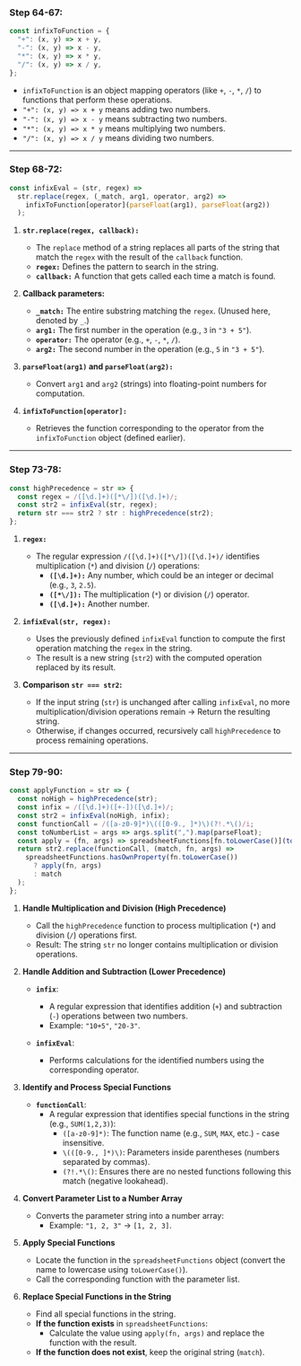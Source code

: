 
### Step 64-67:
```javascript
const infixToFunction = {
  "+": (x, y) => x + y,
  "-": (x, y) => x - y,
  "*": (x, y) => x * y,
  "/": (x, y) => x / y,
};
```
- `infixToFunction` is an object mapping operators (like `+`, `-`, `*`, `/`) to functions that perform these operations.
- `"+": (x, y) => x + y` means adding two numbers.
- `"-": (x, y) => x - y` means subtracting two numbers.
- `"*": (x, y) => x * y` means multiplying two numbers.
- `"/": (x, y) => x / y` means dividing two numbers.

---

### Step 68-72:
```javascript
const infixEval = (str, regex) => 
  str.replace(regex, (_match, arg1, operator, arg2) => 
    infixToFunction[operator](parseFloat(arg1), parseFloat(arg2))
  );
```

1. **`str.replace(regex, callback):`**
   - The `replace` method of a string replaces all parts of the string that match the `regex` with the result of the `callback` function.
   - **`regex:`** Defines the pattern to search in the string.
   - **`callback:`** A function that gets called each time a match is found.

2. **Callback parameters:**
   - **`_match:`** The entire substring matching the `regex`. (Unused here, denoted by `_`.)
   - **`arg1:`** The first number in the operation (e.g., `3` in `"3 + 5"`).
   - **`operator:`** The operator (e.g., `+`, `-`, `*`, `/`).
   - **`arg2:`** The second number in the operation (e.g., `5` in `"3 + 5"`).

3. **`parseFloat(arg1)` and `parseFloat(arg2):`**
   - Convert `arg1` and `arg2` (strings) into floating-point numbers for computation.

4. **`infixToFunction[operator]:`**
   - Retrieves the function corresponding to the operator from the `infixToFunction` object (defined earlier).

---

### Step 73-78:
```javascript
const highPrecedence = str => {
  const regex = /([\d.]+)([*\/])([\d.]+)/;
  const str2 = infixEval(str, regex);
  return str === str2 ? str : highPrecedence(str2);
};
```

1. **`regex:`**
   - The regular expression `/([\d.]+)([*\/])([\d.]+)/` identifies multiplication (`*`) and division (`/`) operations:
     - **`([\d.]+):`** Any number, which could be an integer or decimal (e.g., `3`, `2.5`).
     - **`([*\/]):`** The multiplication (`*`) or division (`/`) operator.
     - **`([\d.]+):`** Another number.

2. **`infixEval(str, regex):`**
   - Uses the previously defined `infixEval` function to compute the first operation matching the `regex` in the string.
   - The result is a new string (`str2`) with the computed operation replaced by its result.

3. **Comparison `str === str2`:**
   - If the input string (`str`) is unchanged after calling `infixEval`, no more multiplication/division operations remain → Return the resulting string.
   - Otherwise, if changes occurred, recursively call `highPrecedence` to process remaining operations.

---

### Step 79-90:
```javascript
const applyFunction = str => {
  const noHigh = highPrecedence(str);
  const infix = /([\d.]+)([+-])([\d.]+)/;
  const str2 = infixEval(noHigh, infix);
  const functionCall = /([a-z0-9]*)\(([0-9., ]*)\)(?!.*\()/i;
  const toNumberList = args => args.split(",").map(parseFloat);
  const apply = (fn, args) => spreadsheetFunctions[fn.toLowerCase()](toNumberList(args));
  return str2.replace(functionCall, (match, fn, args) => 
    spreadsheetFunctions.hasOwnProperty(fn.toLowerCase()) 
      ? apply(fn, args) 
      : match
  );
};
```
1. **Handle Multiplication and Division (High Precedence)**
   - Call the `highPrecedence` function to process multiplication (`*`) and division (`/`) operations first.
   - Result: The string `str` no longer contains multiplication or division operations.

2. **Handle Addition and Subtraction (Lower Precedence)**
   - **`infix`**:
     - A regular expression that identifies addition (`+`) and subtraction (`-`) operations between two numbers.
     - Example: `"10+5"`, `"20-3"`.
  
   - **`infixEval`**:
     - Performs calculations for the identified numbers using the corresponding operator.

3. **Identify and Process Special Functions**
   - **`functionCall`**:
     - A regular expression that identifies special functions in the string (e.g., `SUM(1,2,3)`):
       - `([a-z0-9]*)`: The function name (e.g., `SUM`, `MAX`, etc.) - case insensitive.
       - `\(([0-9., ]*)\)`: Parameters inside parentheses (numbers separated by commas).
       - `(?!.*\()`: Ensures there are no nested functions following this match (negative lookahead).

4. **Convert Parameter List to a Number Array**
   - Converts the parameter string into a number array:
     - Example: `"1, 2, 3"` → `[1, 2, 3]`.

5. **Apply Special Functions**
   - Locate the function in the `spreadsheetFunctions` object (convert the name to lowercase using `toLowerCase()`).
   - Call the corresponding function with the parameter list.

6. **Replace Special Functions in the String**
   - Find all special functions in the string.
   - **If the function exists** in `spreadsheetFunctions`:
     - Calculate the value using `apply(fn, args)` and replace the function with the result.
   - **If the function does not exist**, keep the original string (`match`).